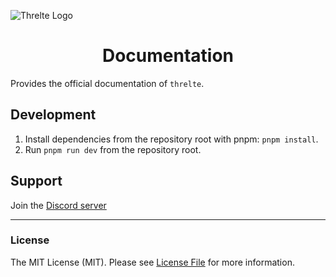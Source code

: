![Threlte Logo](https://user-images.githubusercontent.com/46897060/178455971-434f4c5d-6c26-4d34-acdc-b4b50e2a8a2c.png)

<h1 align="center">Documentation</h1>

Provides the official documentation of `threlte`.

## Development

1. Install dependencies from the repository root with pnpm: `pnpm install`.
2. Run `pnpm run dev` from the repository root.

## Support

Join the [Discord server](https://discord.gg/EqUBCfCaGm)

---

### License

The MIT License (MIT). Please see [License File](LICENSE.md) for more information.
